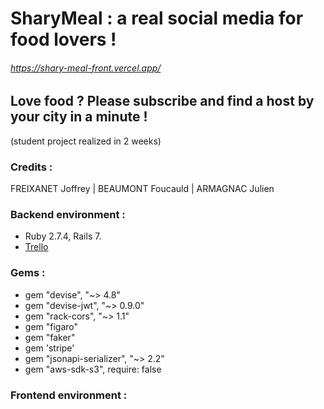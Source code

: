 # SharyMeal : a real social media for food lovers !
###### https://shary-meal-front.vercel.app/

## Love food ? Please subscribe and find a host by your city in a minute !


(student project realized in 2 weeks)
### Credits :

FREIXANET Joffrey | BEAUMONT Foucauld | ARMAGNAC Julien

### Backend environment :

- Ruby 2.7.4, Rails 7.
- [Trello](https://trello.com/b/czP2KGdZ/sharymeal)

### Gems :

- gem "devise", "~> 4.8"
- gem "devise-jwt", "~> 0.9.0"
- gem "rack-cors", "~> 1.1"
- gem "figaro"
- gem "faker"
- gem 'stripe'
- gem "jsonapi-serializer", "~> 2.2"
- gem "aws-sdk-s3", require: false

### Frontend environment :

